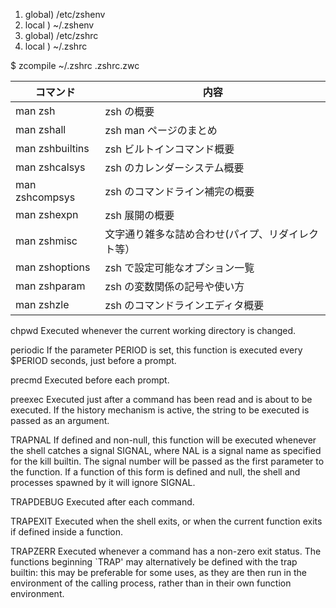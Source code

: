 1. global) /etc/zshenv
2. local ) ~/.zshenv
3. global) /etc/zshrc
4. local ) ~/.zshrc

$ zcompile ~/.zshrc
.zshrc.zwc

| コマンド        | 内容                                              |
| --------------- | ------------------------------------------------- |
| man zsh         | zsh の概要                                        |
| man zshall      | zsh man ページのまとめ                            |
| man zshbuiltins | zsh ビルトインコマンド概要                        |
| man zshcalsys   | zsh のカレンダーシステム概要                      |
| man zshcompsys  | zsh のコマンドライン補完の概要                    |
| man zshexpn     | zsh 展開の概要                                    |
| man zshmisc     | 文字通り雑多な詰め合わせ(パイプ、リダイレクト等） |
| man zshoptions  | zsh で設定可能なオプション一覧                    |
| man zshparam    | zsh の変数関係の記号や使い方                      |
| man zshzle      | zsh のコマンドラインエディタ概要                  |

chpwd
Executed whenever the current working directory is changed.

periodic
If the parameter PERIOD is set, this function is executed every $PERIOD seconds, just before a prompt.

precmd
Executed before each prompt.

preexec
Executed just after a command has been read and is about to be executed. If the history mechanism is active, the string to be executed is passed as an argument.

TRAPNAL
If defined and non-null, this function will be executed whenever the shell catches a signal SIGNAL, where NAL is a signal name as specified for the kill builtin. The signal number will be passed as the first parameter to the function.
If a function of this form is defined and null, the shell and processes spawned by it will ignore SIGNAL.

TRAPDEBUG
Executed after each command.

TRAPEXIT
Executed when the shell exits, or when the current function exits if defined inside a function.

TRAPZERR
Executed whenever a command has a non-zero exit status.
The functions beginning `TRAP' may alternatively be defined with the trap builtin: this may be preferable for some uses, as they are then run in the environment of the calling process, rather than in their own function environment.
